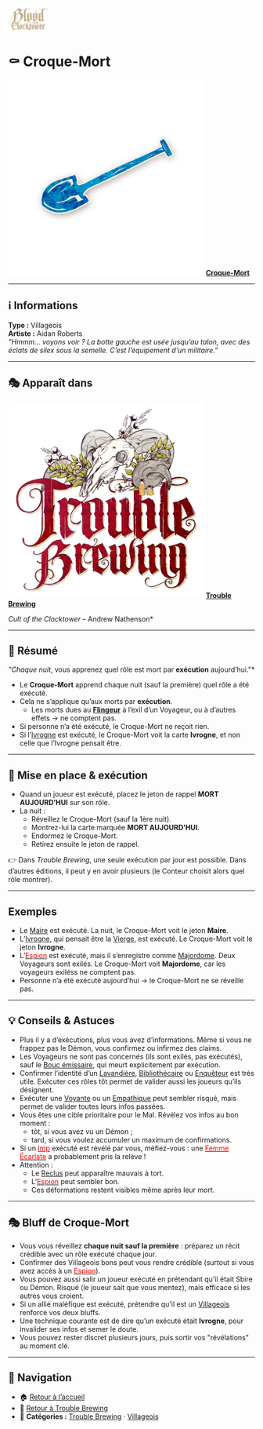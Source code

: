 <p align="left">
  <a href="/botc-fr-bambi/">
    <img src="../images/logo.png" alt="Accueil BotC FR" width="80">
  </a>
</p>

# ⚰️ Croque-Mort  

[<img src="../images/Icon_undertaker.png" alt="Croque-Mort" width="400">](croquemort.md) [**Croque-Mort**](../tb_roles/croquemort.md)

---

## ℹ️ Informations  

**Type :** Villageois  
**Artiste :** Aidan Roberts  
*"Hmmm… voyons voir ? La botte gauche est usée jusqu’au talon, avec des éclats de silex sous la semelle. C’est l’équipement d’un militaire."*  

---

## 🎭 Apparaît dans  

[<img src="../images/Logo_trouble_brewing.png" alt="Trouble Brewing" width="400">](../trouble_brewing.md) [**Trouble Brewing**](../trouble_brewing.md)  

*Cult of the Clocktower* – Andrew Nathenson*  

---

## 📖 Résumé  

*"Chaque nuit*, vous apprenez quel rôle est mort par **exécution** aujourd’hui."*  

- Le **Croque-Mort** apprend chaque nuit (sauf la première) quel rôle a été exécuté.  
- Cela ne s’applique qu’aux morts par **exécution**.  
  - Les morts dues au [**Flingeur**](../voyageurs/flingeur.md) à l’exil d’un Voyageur, ou à d’autres effets → ne comptent pas.  
- Si personne n’a été exécuté, le Croque-Mort ne reçoit rien.  
- Si l’[Ivrogne](ivrogne.md) est exécuté, le Croque-Mort voit la carte **Ivrogne**, et non celle que l’Ivrogne pensait être.  

---

## 🎲 Mise en place & exécution  

- Quand un joueur est exécuté, placez le jeton de rappel **MORT AUJOURD’HUI** sur son rôle.  
- La nuit :  
  - Réveillez le Croque-Mort (sauf la 1ère nuit).  
  - Montrez-lui la carte marquée **MORT AUJOURD’HUI**.  
  - Endormez le Croque-Mort.  
  - Retirez ensuite le jeton de rappel.  

👉 Dans *Trouble Brewing*, une seule exécution par jour est possible. Dans d’autres éditions, il peut y en avoir plusieurs (le Conteur choisit alors quel rôle montrer).  

---

## Exemples  

- Le [Maire](maire.md) est exécuté. La nuit, le Croque-Mort voit le jeton **Maire**.  
- L’[Ivrogne](ivrogne.md), qui pensait être la [Vierge](vierge.md), est exécuté. Le Croque-Mort voit le jeton **Ivrogne**.  
- L’[<span style="color:red">Espion</span>](../tb_roles/espion.md)   est exécuté, mais il s’enregistre comme [Majordome](majordome.md). Deux Voyageurs sont exilés. Le Croque-Mort voit **Majordome**, car les voyageurs exiléss ne comptent pas.  
- Personne n’a été exécuté aujourd’hui → le Croque-Mort ne se réveille pas.  

---

## 💡 Conseils & Astuces  

- Plus il y a d’exécutions, plus vous avez d’informations. Même si vous ne frappez pas le Démon, vous confirmez ou infirmez des claims.  
- Les Voyageurs ne sont pas concernés (ils sont exilés, pas exécutés), sauf le [Bouc émissaire](../voyageurs/scapegoat.md), qui meurt explicitement par exécution.  
- Confirmer l’identité d’un [Lavandière](lavandiere.md), [Bibliothécaire](bibliothecaire.md) ou [Enquêteur](enqueteur.md) est très utile. Exécuter ces rôles tôt permet de valider aussi les joueurs qu’ils désignent.  
- Exécuter une [Voyante](voyante.md) ou un [Empathique](empathique.md) peut sembler risqué, mais permet de valider toutes leurs infos passées.  
- Vous êtes une cible prioritaire pour le Mal. Révélez vos infos au bon moment :  
  - tôt, si vous avez vu un Démon ;  
  - tard, si vous voulez accumuler un maximum de confirmations.  
- Si un [<span style="color:red">Imp</span>](imp.md) exécuté est révélé par vous, méfiez-vous : une [<span style="color:red">Femme Écarlate</span>](femmeecarlate.md) a probablement pris la relève !  
- Attention :  
  - Le [Reclus](reclus.md) peut apparaître mauvais à tort.  
  - L’[<span style="color:red">Espion</span>](espion.md) peut sembler bon.  
  - Ces déformations restent visibles même après leur mort.  

---

## 🎭 Bluff de Croque-Mort  

- Vous vous réveillez **chaque nuit sauf la première** : préparez un récit crédible avec un rôle exécuté chaque jour.  
- Confirmer des Villageois bons peut vous rendre crédible (surtout si vous avez accès à un [<span style="color:red">Espion</span>](espion.md)).  
- Vous pouvez aussi salir un joueur exécuté en prétendant qu’il était Sbire ou Démon. Risqué (le joueur sait que vous mentez), mais efficace si les autres vous croient.  
- Si un allié maléfique est exécuté, prétendre qu’il est un [Villageois](../villageois.md) renforce vos deux bluffs.  
- Une technique courante est de dire qu’un exécuté était **Ivrogne**, pour invalider ses infos et semer le doute.  
- Vous pouvez rester discret plusieurs jours, puis sortir vos "révélations" au moment clé. 

---
## 📂 Navigation 

- 🏠 [Retour à l’accueil](/botc-fr-bambi/)  
- 🍺 [Retour à Trouble Brewing](../trouble_brewing.md)  
- 📂 **Catégories :** [Trouble Brewing](../trouble_brewing.md) · [Villageois](../villageois.md) 


